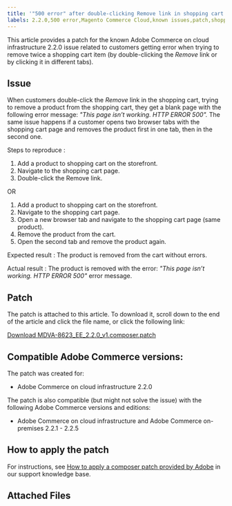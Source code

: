 ```yaml
---
title: '"500 error" after double-clicking Remove link in shopping cart'
labels: 2.2.0,500 error,Magento Commerce Cloud,known issues,patch,shopping cart,troubleshooting,Adobe Commerce,cloud infrastructure,on-premises,
---
```


This article provides a patch for the known Adobe Commerce on cloud infrastructure 2.2.0 issue related to customers getting error when trying to remove twice a shopping cart item (by double-clicking the *Remove* link or by clicking it in different tabs).

## Issue

When customers double-click the *Remove* link in the shopping cart, trying to remove a product from the shopping cart, they get a blank page with the following error message: *"This page isn’t working. HTTP ERROR 500".* The same issue happens if a customer opens two browser tabs with the shopping cart page and removes the product first in one tab, then in the second one.

 <span class="wysiwyg-underline">Steps to reproduce</span> :

1. Add a product to shopping cart on the storefront.
1. Navigate to the shopping cart page.
1. Double-click the Remove link.

OR

1. Add a product to shopping cart on the storefront.
1. Navigate to the shopping cart page.
1. Open a new browser tab and navigate to the shopping cart page (same product).
1. Remove the product from the cart.
1. Open the second tab and remove the product again.

 <span class="wysiwyg-underline">Expected result</span> : The product is removed from the cart without errors.

 <span class="wysiwyg-underline">Actual result</span> : The product is removed with the error: *"This page isn’t working. HTTP ERROR 500"* error message.

## Patch

The patch is attached to this article. To download it, scroll down to the end of the article and click the file name, or click the following link:

 [Download MDVA-8623\_EE\_2.2.0\_v1.composer.patch](assets/MDVA-8623_EE_2.2.0_v1.composer.patch.zip)

## Compatible Adobe Commerce versions:

The patch was created for:

* Adobe Commerce on cloud infrastructure 2.2.0

The patch is also compatible (but might not solve the issue) with the following Adobe Commerce versions and editions:

* Adobe Commerce on cloud infrastructure and Adobe Commerce on-premises 2.2.1 - 2.2.5

## How to apply the patch

For instructions, see [How to apply a composer patch provided by Adobe](https://support.magento.com/hc/en-us/articles/360028367731) in our support knowledge base.

## Attached Files
